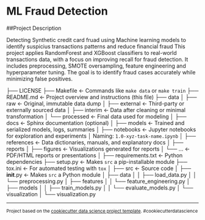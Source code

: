 # ML Fraud Detection

##Project Description

Detecting Synthetic credit card fruad using Machine learning models to identify suspicius transactions patterns and reduce financial fraud
This project applies RandomForest and XGBoost classifiers to real-world transactions data, with a focus on improving recall for fraud detection.
It includes preprocessing, SMOTE oversampling, feature engineering and hyperparameter tuning.
The goal is to identify fraud cases accurately  while minimizing false positives.




├── LICENSE
├── Makefile             <- Commands like `make data` or `make train`
├── README.md            <- Project overview and instructions (this file)
├── data
│   ├── raw              <- Original, immutable data dump
│   ├── external         <- Third-party or externally sourced data
│   ├── interim          <- Data after cleaning or minimal transformation
│   └── processed        <- Final data used for modeling
│
├── docs                 <- Sphinx documentation (optional)
│
├── models               <- Trained and serialized models, logs, summaries
│
├── notebooks            <- Jupyter notebooks for exploration and experiments
│                         Naming: `1.0-xyz-task-name.ipynb`
│
├── references           <- Data dictionaries, manuals, and explanatory docs
│
├── reports
│   ├── figures          <- Visualizations generated for reports
│   └── ...              <- PDF/HTML reports or presentations
│
├── requirements.txt     <- Python dependencies
├── setup.py             <- Makes `src` a pip-installable module
├── tox.ini              <- For automated testing with `tox`
│
├── src                  <- Source code
│   ├── __init__.py      <- Makes `src` a Python module
│   ├── data
│   │   ├── load_data.py
│   │   └── preprocessing.py
│   ├── features
│   │   └── feature_engineering.py
│   ├── models
│   │   ├── train_models.py
│   │   └── evaluate_models.py
│   └── visualization
│       └── visualization.py



--------

<p><small>Project based on the <a target="_blank" href="https://drivendata.github.io/cookiecutter-data-science/">cookiecutter data science project template</a>. #cookiecutterdatascience</small></p>
